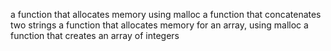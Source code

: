 a function that allocates memory using malloc
a function that concatenates two strings
a function that allocates memory for an array, using malloc
a function that creates an array of integers
